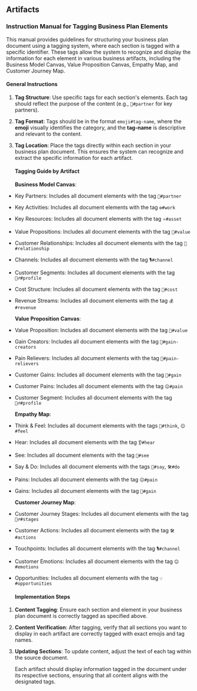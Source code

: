## Artifacts

### Instruction Manual for Tagging Business Plan Elements

This manual provides guidelines for structuring your business plan document using a tagging system, where each section is tagged with a specific identifier. These tags allow the system to recognize and display the information for each element in various business artifacts, including the Business Model Canvas, Value Proposition Canvas, Empathy Map, and Customer Journey Map.

#### General Instructions

1. **Tag Structure**: Use specific tags for each section's elements. Each tag should reflect the purpose of the content (e.g., `👥#partner` for key partners).  
     
2. **Tag Format**: Tags should be in the format `emoji#tag-name`, where the **emoji** visually identifies the category, and the **tag-name** is descriptive and relevant to the content.  
     
3. **Tag Location**: Place the tags directly within each section in your business plan document. This ensures the system can recognize and extract the specific information for each artifact.

   #### Tagging Guide by Artifact

   **Business Model Canvas**:

- Key Partners: Includes all document elements with the tag `👥#partner`  
- Key Activities: Includes all document elements with the tag `⚙️#work`  
- Key Resources: Includes all document elements with the tag `⭐#asset`  
- Value Propositions: Includes all document elements with the tag `💎#value`  
- Customer Relationships: Includes all document elements with the tag `🤝#relationship`  
- Channels: Includes all document elements with the tag `🎙️#channel`  
- Customer Segments: Includes all document elements with the tag `🙎‍♂️#profile`  
- Cost Structure: Includes all document elements with the tag `💸#cost`  
- Revenue Streams: Includes all document elements with the tag `💰#revenue`

  **Value Proposition Canvas**:

- Value Proposition: Includes all document elements with the tag `💎#value`  
- Gain Creators: Includes all document elements with the tag `🎉#gain-creators`  
- Pain Relievers: Includes all document elements with the tag `💊#pain-relievers`  
- Customer Gains: Includes all document elements with the tag `🎉#gain`  
- Customer Pains: Includes all document elements with the tag `😖#pain`  
- Customer Segment: Includes all document elements with the tag `🙎‍♂️#profile`

  **Empathy Map**:

- Think & Feel: Includes all document elements with the tags `💭#think`, `😊#feel`  
- Hear: Includes all document elements with the tag `👂#hear`  
- See: Includes all document elements with the tag `👀#see`  
- Say & Do: Includes all document elements with the tags `💬#say`, `🛠️#do`  
- Pains: Includes all document elements with the tag `😖#pain`  
- Gains: Includes all document elements with the tag `🎉#gain`

  **Customer Journey Map**:

- Customer Journey Stages: Includes all document elements with the tag `🚶‍♂️#stages`  
- Customer Actions: Includes all document elements with the tag `🛠️#actions`  
- Touchpoints: Includes all document elements with the tag `🎙️#channel`  
- Customer Emotions: Includes all document elements with the tag `😊#emotions`  
- Opportunities: Includes all document elements with the tag `💡#opportunities`

  #### Implementation Steps

1. **Content Tagging**: Ensure each section and element in your business plan document is correctly tagged as specified above.  
2. **Content Verification**: After tagging, verify that all sections you want to display in each artifact are correctly tagged with exact emojis and tag names.  
3. **Updating Sections**: To update content, adjust the text of each tag within the source document.

   Each artifact should display information tagged in the document under its respective sections, ensuring that all content aligns with the designated tags.